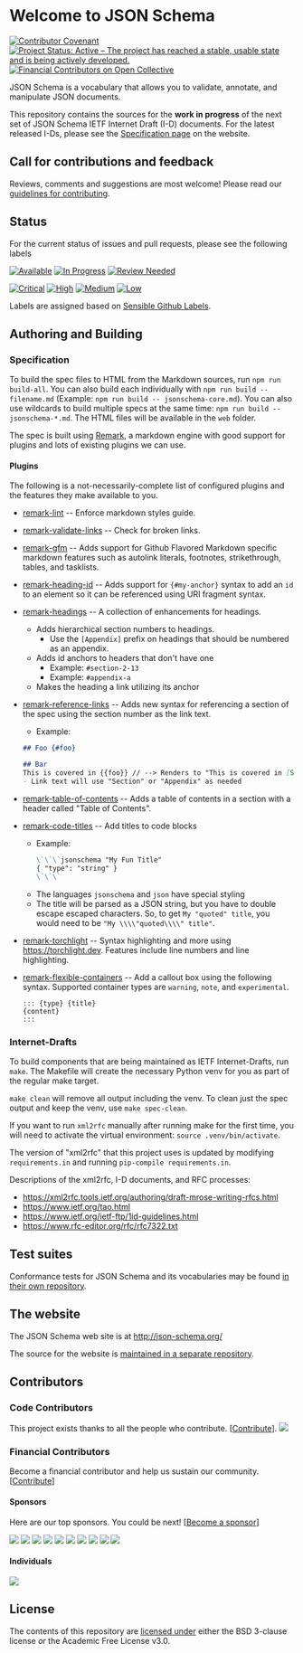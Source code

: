 # Welcome to JSON Schema
[![Contributor Covenant](https://img.shields.io/badge/Contributor%20Covenant-2.1-4baaaa.svg)](https://github.com/json-schema-org/.github/blob/main/CODE_OF_CONDUCT.md) [![Project Status: Active – The project has reached a stable, usable state and is being actively developed.](https://www.repostatus.org/badges/latest/active.svg)](https://www.repostatus.org/#active) [![Financial Contributors on Open Collective](https://opencollective.com/json-schema/all/badge.svg?label=financial+contributors)](https://opencollective.com/json-schema)

JSON Schema is a vocabulary that allows you to validate, annotate, and manipulate JSON documents.

This repository contains the sources for the **work in progress** of the next set of JSON Schema IETF Internet Draft (I-D) documents.
For the latest released I-Ds, please see the [Specification page](http://json-schema.org/specification.html) on the website.

## Call for contributions and feedback

Reviews, comments and suggestions are most welcome!
Please read our [guidelines for contributing](CONTRIBUTING.md).

## Status
For the current status of issues and pull requests, please see the following labels

[![Available](https://img.shields.io/github/issues/json-schema-org/json-schema-spec/Status:%20Available.svg?color=brightgreen)](https://github.com/json-schema-org/json-schema-spec/issues?q=is%3Aopen+is%3Aissue+label%3A%22Status%3A+Available%22) [![In Progress](https://img.shields.io/github/issues/json-schema-org/json-schema-spec/Status:%20In%20Progress.svg)](https://github.com/json-schema-org/json-schema-spec/labels/Status:%20In%20Progress) [![Review Needed](https://img.shields.io/github/issues/json-schema-org/json-schema-spec/Status:%20Review%20Needed.svg)](https://github.com/json-schema-org/json-schema-spec/labels/Status%3A%20Review%20Needed)

[![Critical](https://img.shields.io/github/issues/json-schema-org/json-schema-spec/Priority:%20Critical.svg?color=critical
)](https://github.com/json-schema-org/json-schema-spec/labels/Priority%3A%20Critical) [![High](https://img.shields.io/github/issues/json-schema-org/json-schema-spec/Priority:%20High.svg?color=important)](https://github.com/json-schema-org/json-schema-spec/labels/Priority%3A%20High) [![Medium](https://img.shields.io/github/issues/json-schema-org/json-schema-spec/Priority:%20Medium.svg)](https://github.com/json-schema-org/json-schema-spec/labels/Priority%3A%20Medium) [![Low](https://img.shields.io/github/issues/json-schema-org/json-schema-spec/Priority:%20Low.svg)](https://github.com/json-schema-org/json-schema-spec/labels/Priority%3A%20Low)


Labels are assigned based on [Sensible Github Labels](https://github.com/Relequestual/sensible-github-labels).

## Authoring and Building

### Specification
To build the spec files to HTML from the Markdown sources, run `npm run
build-all`.
You can also build each individually with `npm run build -- filename.md`
(Example: `npm run build -- jsonschema-core.md`). You can also use wildcards to
build multiple specs at the same time: `npm run build -- jsonschema-*.md`. The
HTML files will be available in the `web` folder.

The spec is built using [Remark](https://remark.js.org/), a markdown engine with
good support for plugins and lots of existing plugins we can use.

#### Plugins
The following is a not-necessarily-complete list of configured plugins and the
features they make available to you.

- [remark-lint](https://github.com/remarkjs/remark-lint) -- Enforce markdown
  styles guide.
- [remark-validate-links](https://github.com/remarkjs/remark-validate-links) --
  Check for broken links.
- [remark-gfm](https://github.com/remarkjs/remark-gfm) -- Adds support for
  Github Flavored Markdown specific markdown features such as autolink literals,
  footnotes, strikethrough, tables, and tasklists.
- [remark-heading-id](https://github.com/imcuttle/remark-heading-id) -- Adds
  support for `{#my-anchor}` syntax to add an `id` to an element so it can be
  referenced using URI fragment syntax.
- [remark-headings](/json-schema-org/json-schema-spec/blob/main/remark-headings.js)
  -- A collection of enhancements for headings.
  - Adds hierarchical section numbers to headings.
    - Use the `[Appendix]` prefix on headings that should be numbered as an
      appendix.
  - Adds id anchors to headers that don't have one
    - Example: `#section-2-13`
    - Example: `#appendix-a`
  - Makes the heading a link utilizing its anchor
- [remark-reference-links](/json-schema-org/json-schema-spec/blob/main/remark-reference-link.js)
  -- Adds new syntax for referencing a section of the spec using the section
  number as the link text.
    - Example:
    ```markdown
    ## Foo {#foo}

    ## Bar
    This is covered in {{foo}} // --> Renders to "This is covered in [Section 2.3](#foo)"
    - Link text will use "Section" or "Appendix" as needed
    ```
- [remark-table-of-contents](/json-schema-org/json-schema-spec/blob/main/remark-table-of-contents.js)
  -- Adds a table of contents in a section with a header called "Table of
  Contents".
- [remark-code-titles](/json-schema-org/json-schema-spec/blob/main/remark-code-titles.js)
  -- Add titles to code blocks
  - Example:
    ```markdown
    \`\`\`jsonschema "My Fun Title"
    { "type": "string" }
    \`\`\`
    ```
  - The languages `jsonschema` and `json` have special styling
  - The title will be parsed as a JSON string, but you have to double escape
    escaped characters. So, to get `My "quoted" title`, you would need to be
    `"My \\\\"quoted\\\\" title"`.
- [remark-torchlight](https://github.com/torchlight-api/remark-torchlight) --
  Syntax highlighting and more using https://torchlight.dev. Features include
  line numbers and line highlighting.
- [remark-flexible-containers](https://github.com/ipikuka/remark-flexible-containers)
  -- Add a callout box using the following syntax. Supported container types are
  `warning`, `note`, and `experimental`.

    ```
    ::: {type} {title}
    {content}
    :::
    ```

### Internet-Drafts
To build components that are being maintained as IETF Internet-Drafts, run
`make`. The Makefile will create the necessary Python venv for you as part of
the regular make target.

`make clean` will remove all output including the venv. To clean just the spec
output and keep the venv, use `make spec-clean`.

If you want to run `xml2rfc` manually after running make for the first time, you
will need to activate the virtual environment: `source .venv/bin/activate`.

The version of "xml2rfc" that this project uses is updated by modifying
`requirements.in` and running `pip-compile requirements.in`.

Descriptions of the xml2rfc, I-D documents, and RFC processes:

* https://xml2rfc.tools.ietf.org/authoring/draft-mrose-writing-rfcs.html
* https://www.ietf.org/tao.html
* https://www.ietf.org/ietf-ftp/1id-guidelines.html
* https://www.rfc-editor.org/rfc/rfc7322.txt

## Test suites

Conformance tests for JSON Schema and its vocabularies may be found
[in their own repository](https://github.com/json-schema-org/JSON-Schema-Test-Suite).

## The website

The JSON Schema web site is at http://json-schema.org/

The source for the website is [maintained in a separate repository](https://github.com/json-schema-org/website).

## Contributors

### Code Contributors

This project exists thanks to all the people who contribute. [[Contribute](CONTRIBUTING.md)].
<a href="https://github.com/json-schema-org/json-schema-spec/graphs/contributors"><img src="https://opencollective.com/json-schema/contributors.svg?width=890&button=false" /></a>

### Financial Contributors

Become a financial contributor and help us sustain our community. [[Contribute](https://opencollective.com/json-schema/contribute)]
#### Sponsors

Here are our top sponsors. You could be next! [[Become a sponsor](https://opencollective.com/json-schema#sponsor)]

<a href="https://opencollective.com/json-schema/sponsor/0/website" target="_blank"><img src="https://opencollective.com/json-schema/sponsor/0/avatar.svg"></a>
<a href="https://opencollective.com/json-schema/sponsor/1/website" target="_blank"><img src="https://opencollective.com/json-schema/sponsor/1/avatar.svg"></a>
<a href="https://opencollective.com/json-schema/sponsor/2/website" target="_blank"><img src="https://opencollective.com/json-schema/sponsor/2/avatar.svg"></a>
<a href="https://opencollective.com/json-schema/sponsor/3/website" target="_blank"><img src="https://opencollective.com/json-schema/sponsor/3/avatar.svg"></a>
<a href="https://opencollective.com/json-schema/sponsor/4/website" target="_blank"><img src="https://opencollective.com/json-schema/sponsor/4/avatar.svg"></a>
<a href="https://opencollective.com/json-schema/sponsor/5/website" target="_blank"><img src="https://opencollective.com/json-schema/sponsor/5/avatar.svg"></a>
<a href="https://opencollective.com/json-schema/sponsor/6/website" target="_blank"><img src="https://opencollective.com/json-schema/sponsor/6/avatar.svg"></a>
<a href="https://opencollective.com/json-schema/sponsor/7/website" target="_blank"><img src="https://opencollective.com/json-schema/sponsor/7/avatar.svg"></a>
<a href="https://opencollective.com/json-schema/sponsor/8/website" target="_blank"><img src="https://opencollective.com/json-schema/sponsor/8/avatar.svg"></a>
<a href="https://opencollective.com/json-schema/sponsor/9/website" target="_blank"><img src="https://opencollective.com/json-schema/sponsor/9/avatar.svg"></a>

#### Individuals

<a href="https://opencollective.com/json-schema"><img src="https://opencollective.com/json-schema/individuals.svg?width=890"></a>

## License

The contents of this repository are [licensed under](./LICENSE) either the BSD 3-clause license *or* the Academic Free License v3.0.
